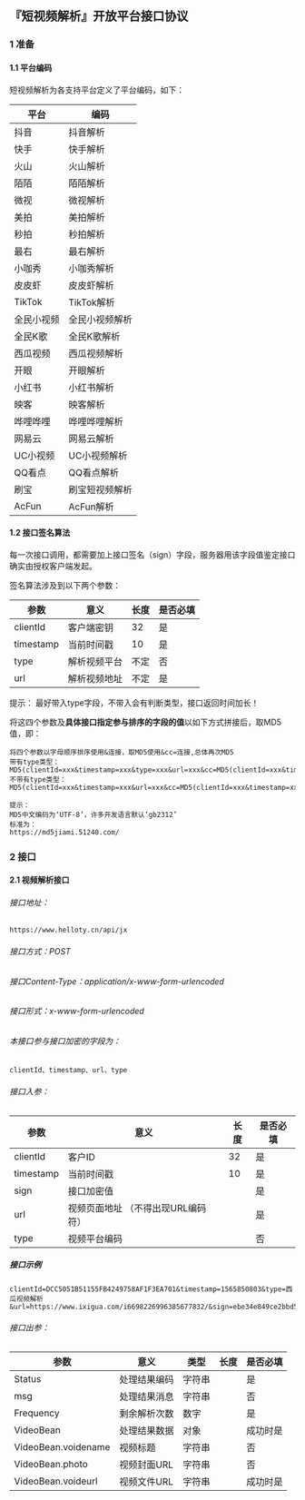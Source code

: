 ## 『短视频解析』开放平台接口协议


### 1 准备
#### 1.1 平台编码
短视频解析为各支持平台定义了平台编码，如下：

平台 | 编码
---|---
抖音| 抖音解析
快手| 快手解析
火山| 火山解析
陌陌| 陌陌解析
微视| 微视解析
美拍| 美拍解析
秒拍| 秒拍解析
最右| 最右解析
小咖秀| 小咖秀解析
皮皮虾| 皮皮虾解析
TikTok| TikTok解析
全民小视频| 全民小视频解析
全民K歌| 全民K歌解析
西瓜视频| 西瓜视频解析
开眼| 开眼解析
小红书| 小红书解析
映客| 映客解析
哗哩哗哩| 哗哩哗哩解析
网易云 | 网易云解析
UC小视频 | UC小视频解析
QQ看点 | QQ看点解析
刷宝 |刷宝短视频解析
AcFun |AcFun解析


#### 1.2 接口签名算法
每一次接口调用，都需要加上接口签名（sign）字段，服务器用该字段值鉴定接口确实由授权客户端发起。

签名算法涉及到以下两个参数：

参数|意义|长度|是否必填
---|---|---|---
clientId | 客户端密钥| 32 |是
timestamp | 当前时间戳 | 10 | 是
type | 解析视频平台 | 不定| 否
url | 解析视频地址 | 不定| 是

提示：
最好带入type字段，不带入会有判断类型，接口返回时间加长！

将这四个参数及**具体接口指定参与排序的字段的值**以如下方式拼接后，取MD5值，即：
```
将四个参数以字母顺序排序使用&连接，取MD5使用&cc=连接,总体再次MD5
带有type类型：
MD5(clientId=xxx&timestamp=xxx&type=xxx&url=xxx&cc=MD5(clientId=xxx&timestamp=xxx&type=xxx&url=xxx))
不带有type类型：
MD5(clientId=xxx&timestamp=xxx&url=xxx&cc=MD5(clientId=xxx&timestamp=xxx&url=xxx))

提示：
MD5中文编码为‘UTF-8’，许多开发语言默认‘gb2312’
标准为：
https://md5jiami.51240.com/
```


### 2 接口
#### 2.1 视频解析接口

###### 接口地址：
```
https://www.helloty.cn/api/jx
```

###### 接口方式：POST
###### 接口Content-Type：application/x-www-form-urlencoded
###### 接口形式：x-www-form-urlencoded

###### 本接口参与接口加密的字段为：
```
clientId、timestamp、url、type
```

###### 接口入参：

参数|意义|长度|是否必填
---|---|---|---
clientId|客户ID|32|是
timestamp|当前时间戳|10|是
sign|接口加密值||是
url | 视频页面地址 （不得出现URL编码符）||是
type | 视频平台编码||否

##### 接口示例
```
clientId=DCC5051B51155FB4249758AF1F3EA701&timestamp=1565850803&type=西瓜视频解析&url=https://www.ixigua.com/i6698226996385677832/&sign=ebe34e849ce2bbd545c6e3cec7071748
```

###### 接口出参：
参数|意义|类型|长度|是否必填
---|---|---|---|---
Status | 处理结果编码 | 字符串 | |是
msg | 处理结果消息 | 字符串| | 否
Frequency| 剩余解析次数| 数字 ||是
VideoBean | 处理结果数据 | 对象 | |成功时是
VideoBean.voidename| 视频标题 | 字符串| |否
VideoBean.photo| 视频封面URL| 字符串| |否
VideoBean.voideurl| 视频文件URL| 字符串| |成功时是

